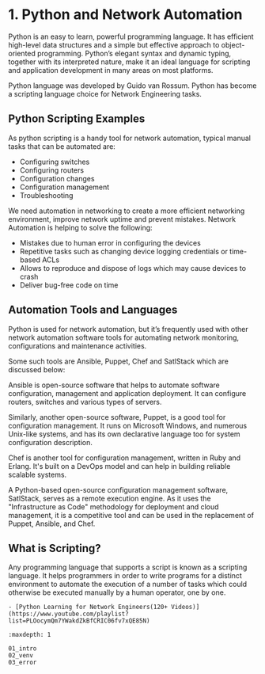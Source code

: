 # 1. Python and Network Automation

Python is an easy to learn, powerful programming language. It has efficient high-level data structures and a simple but effective approach to object-oriented programming. Python’s elegant syntax and dynamic typing, together with its interpreted nature, make it an ideal language for scripting and application development in many areas on most platforms.

Python language was developed by Guido van Rossum. Python has become a scripting language choice for Network Engineering tasks.

## Python Scripting Examples

As python scripting is a handy tool for network automation, typical manual tasks that can be automated are:

- Configuring switches
- Configuring routers
- Configuration changes
- Configuration management
- Troubleshooting

We need automation in networking to create a more efficient networking environment, improve network uptime and prevent mistakes. Network Automation is helping to solve the following:

- Mistakes due to human error in configuring the devices
- Repetitive tasks such as changing device logging credentials or time-based ACLs
- Allows to reproduce and dispose of logs which may cause devices to crash
- Deliver bug-free code on time

## Automation Tools and Languages

Python is used for network automation, but it’s frequently used with other network automation software tools for automating network monitoring, configurations and maintenance activities.

Some such tools are Ansible, Puppet, Chef and SatlStack which are discussed below:

Ansible is open-source software that helps to automate software configuration, management and application deployment. It can configure routers, switches and various types of servers.

Similarly, another open-source software, Puppet, is a good tool for configuration management. It runs on Microsoft Windows, and numerous Unix-like systems, and has its own declarative language too for system configuration description.

Chef is another tool for configuration management, written in Ruby and Erlang. It's built on a DevOps model and can help in building reliable scalable systems.

A Python-based open-source configuration management software, SatlStack, serves as a remote execution engine. As it uses the "Infrastructure as Code" methodology for deployment and cloud management, it is a competitive tool and can be used in the replacement of Puppet, Ansible, and Chef.

## What is Scripting?

Any programming language that supports a script is known as a scripting language. It helps programmers in order to write programs for a distinct environment to automate the execution of a number of tasks which could otherwise be executed manually by a human operator, one by one.

```{seealso}
- [Python Learning for Network Engineers(120+ Videos)](https://www.youtube.com/playlist?list=PLOocymQm7YWakdZkBfCRIC06fv7xQE85N)
```

```{toctree}
:maxdepth: 1

01_intro
02_venv
03_error
```
